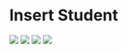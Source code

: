 # Insert Student

[<img src="https://img.shields.io/badge/Developer-AndyGeek-blue">](https://github.com/andygeek) [<img src="https://img.shields.io/badge/IDE-Spring%20Tool%20Suite-blueviolet">](https://github.com/andygeek?utf8=%E2%9C%93&tab=repositories&q=Eclipse&type=&language=) [<img src="https://img.shields.io/badge/Type-Maven%20Project-orange">](https://github.com/andygeek?utf8=%E2%9C%93&tab=repositories&q=Dynamic+Web+Project&type=&language=) [<img src="https://img.shields.io/badge/Language-Java-brightgreen">](https://github.com/andygeek?utf8=%E2%9C%93&tab=repositories&q=&type=&language=java)


